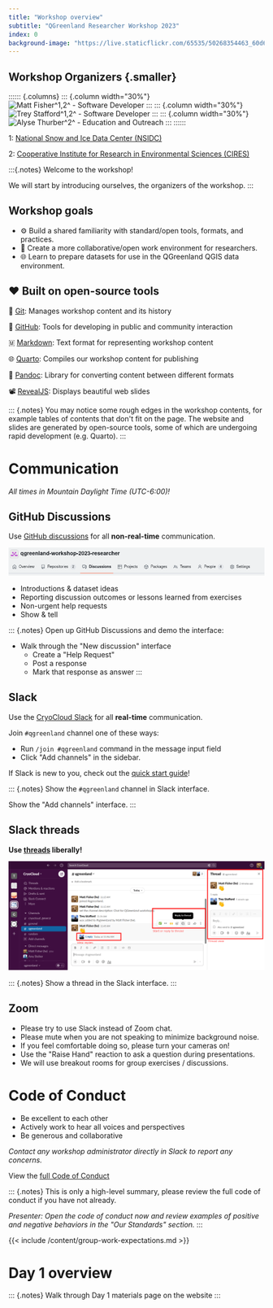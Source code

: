 ```yaml
---
title: "Workshop overview"
subtitle: "QGreenland Researcher Workshop 2023"
index: 0
background-image: "https://live.staticflickr.com/65535/50268354463_60d684d945_k.jpg"
---
```


## Workshop Organizers {.smaller}

:::::: {.columns}
::: {.column width="30%"}
![Matt Fisher^1,2^ - [Software Developer](https://github.com/nsidc/)](https://qgreenland.org/files/styles/medium/public/2020-04/Matt_Fisher.jpg?itok=M_0tk6BC)
:::
::: {.column width="30%"}
![Trey Stafford^1,2^ - [Software Developer](https://github.com/nsidc/)](https://qgreenland.org/files/styles/medium/public/2020-04/TreyStafford.jpg?itok=dEfhdcba)
:::
::: {.column width="30%"}
![Alyse Thurber^2^ - [Education and Outreach](https://cires.colorado.edu/outreach/)](https://qgreenland.org/files/styles/medium/public/2022-03/IMG_8099.jpeg?itok=CcBveOew)
:::
::::::

1: [National Snow and Ice Data Center (NSIDC)](https://nsidc.org)

2: [Cooperative Institute for Research in Environmental Sciences (CIRES)](https://cires.colorado.edu)

:::{.notes}
Welcome to the workshop!

We will start by introducing ourselves, the organizers of the workshop.
:::

## Workshop goals

* ⚙️ Build a shared familiarity with standard/open tools, formats, and practices.
* 🤝 Create a more collaborative/open work environment for researchers.
* 🌐 Learn to prepare datasets for use in the QGreenland QGIS data environment.


## ❤️  Built on open-source tools

📜 [Git](https://git-scm.com/): Manages workshop content and its history

🐙 [GitHub](https://github.com): Tools for developing in public and community
interaction

🇲 [Markdown](https://daringfireball.net/projects/markdown/syntax): Text format for
representing workshop content

🌐 [Quarto](https://quarto.org/): Compiles our workshop content for publishing

📃 [Pandoc](https://pandoc.org/): Library for converting content between different
formats

📽️ [RevealJS](https://revealjs.com/): Displays beautiful web slides

::: {.notes}
You may notice some rough edges in the workshop contents, for example tables of contents
that don't fit on the page. The website and slides are generated by open-source tools,
some of which are undergoing rapid development (e.g. Quarto).
:::


# Communication

_All times in Mountain Daylight Time (UTC-6:00)!_


## GitHub Discussions

Use [GitHub
discussions](https://github.com/orgs/qgreenland-workshop-2023-researcher/discussions)
for all **non-real-time** communication.

![GitHub Discussions link in nav bar](/_media/github_discussions_navbar.png)

* Introductions & dataset ideas
* Reporting discussion outcomes or lessons learned from exercises
* Non-urgent help requests
* Show & tell

::: {.notes}
Open up GitHub Discussions and demo the interface:

* Walk through the "New discussion" interface
    * Create a "Help Request"
    * Post a response
    * Mark that response as answer
:::


## Slack

Use the [CryoCloud Slack](https://cryospherecloud.slack.com/) for all **real-time**
communication.

Join `#qgreenland` channel one of these ways:

* Run `/join #qgreenland` command in the message input field
* Click "Add channels" in the sidebar.

If Slack is new to you, check out the [quick start
guide](https://slack.com/help/articles/360059928654-How-to-use-Slack--your-quick-start-guide)!

::: {.notes}
Show the `#qgreenland` channel in Slack interface.

Show the "Add channels" interface.
:::


## Slack threads

**Use [threads](https://slack.com/help/articles/115000769927-Use-threads-to-organize-discussions-) liberally!**

![Slack threads](/_media/slack_threads.png)

::: {.notes}
Show a thread in the Slack interface.
:::


## Zoom

* Please try to use Slack instead of Zoom chat.
* Please mute when you are not speaking to minimize background noise.
* If you feel comfortable doing so, please turn your cameras on!
* Use the "Raise Hand" reaction to ask a question during presentations.
* We will use breakout rooms for group exercises / discussions.


# Code of Conduct

* Be excellent to each other
* Actively work to hear all voices and perspectives
* Be generous and collaborative

*Contact any workshop administrator directly in Slack to report any concerns.*

View the [full Code of Conduct](/CODE_OF_CONDUCT.html)

::: {.notes}
This is only a high-level summary, please review the full code of conduct if you
have not already.

*Presenter: Open the code of conduct now and review examples of positive and negative
behaviors in the "Our Standards" section.*
:::


{{< include /content/group-work-expectations.md >}}


# Day 1 overview

::: {.notes}
Walk through Day 1 materials page on the website
:::
